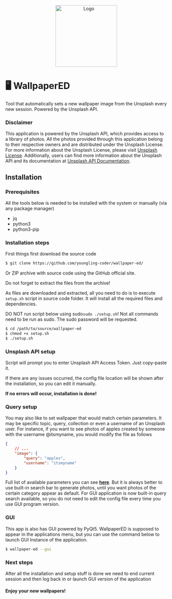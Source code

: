 <p align="center">
  <img width=192 src="https://github.com/youngling-coder/wallpaper-ed/assets/142408709/1fd235db-ad18-4ae5-bbd1-7747650b57a8" alt="Logo"/>
</p>

# 🖥️ WallpaperED

Tool that automatically sets a new wallpaper image from the Unsplash every new session. Powered by the Unsplash API.

### Disclaimer

This application is powered by the Unsplash API, which provides access to a library of photos. All the photos provided through this application belong to their respective owners and are distributed under the Unsplash License. For more information about the Unsplash License, please visit [Unsplash License](https://unsplash.com/license
). Additionally, users can find more information about the Unsplash API and its documentation at [Unsplash API Documentation](https://unsplash.com/documentation
).

## Installation

### Prerequisites

All the tools below is needed to be installed with the system or manually (via any package manager)
- jq
- python3
- python3-pip

### Installation steps

First things first download the source code

```sh
$ git clone https://github.com/youngling-coder/wallpaper-ed/
```

Or ZIP archive with source code using the GitHub official site.

Do not forget to extract the files from the archive!

As files are downloaded and extracted, all you need to do is to execute ```setup.sh``` script in source code folder. It will install all the required files and dependencies.


DO NOT run script below using sudo```sudo ./setup.sh```! Not all commands need to be run as sudo. The sudo password will be requested.
```sh
$ cd /path/to/source/wallpaper-ed
$ chmod +x setup.sh
$ ./setup.sh
```
### Unsplash API setup
Script will prompt you to enter Unsplash API Access Token. Just copy-paste it.

If there are any issues occurred, the config file location will be shown after the installation, so you can edit it manually. 

**If no errors will occur, installation is done!**

### Query setup

You may also like to set wallpaper that would match certain parameters. It may be specific topic,
query, collection or even a username of an Unsplash user. For instance, if you want to see photos
of apples created by someone with the username @itsmyname, you would modify the file as follows

```json
{
    // ...
    "image": {
        "query": "apples",
        "username": "itsmyname"
    }
}
```

Full list of available parameters you can see **[here](https://unsplash.com/documentation#get-a-random-photo)**.
But it is always better to use built-in search bar to generate photos, until you want photos of the certain category appear as default.
For GUI application is now built-in query search available, so you do not need to edit the config 
file every time you use GUI program version.

### GUI

This app is also has GUI powered by PyQt5. WallpaperED is supposed to appear in the applications menu, 
but you can use the command below to launch GUI Instance of the application.

```sh
$ wallpaper-ed --gui
```

### Next steps

After all the installation and setup stuff is done we need to end current session and then log back in or launch GUI version of the application

#### Enjoy your new wallpapers!
